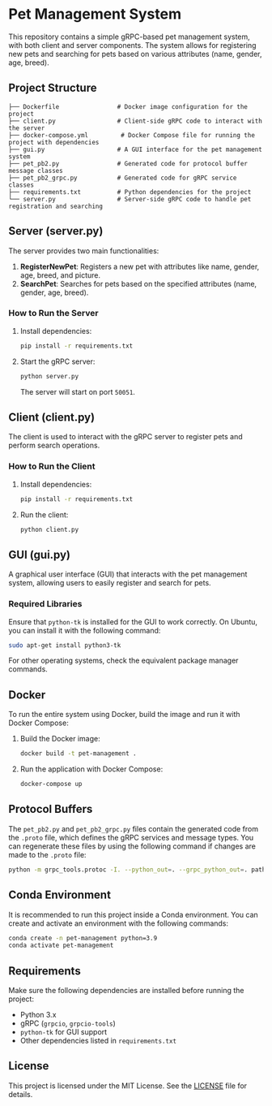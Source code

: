 
# Pet Management System

This repository contains a simple gRPC-based pet management system, with both client and server components. The system allows for registering new pets and searching for pets based on various attributes (name, gender, age, breed).

## Project Structure

```
├── Dockerfile                # Docker image configuration for the project
├── client.py                 # Client-side gRPC code to interact with the server
├── docker-compose.yml         # Docker Compose file for running the project with dependencies
├── gui.py                    # A GUI interface for the pet management system
├── pet_pb2.py                # Generated code for protocol buffer message classes
├── pet_pb2_grpc.py           # Generated code for gRPC service classes
├── requirements.txt          # Python dependencies for the project
└── server.py                 # Server-side gRPC code to handle pet registration and searching
```

## Server (server.py)

The server provides two main functionalities:
1. **RegisterNewPet**: Registers a new pet with attributes like name, gender, age, breed, and picture.
2. **SearchPet**: Searches for pets based on the specified attributes (name, gender, age, breed).

### How to Run the Server

1. Install dependencies:
    ```bash
    pip install -r requirements.txt
    ```

2. Start the gRPC server:
    ```bash
    python server.py
    ```

   The server will start on port `50051`.

## Client (client.py)

The client is used to interact with the gRPC server to register pets and perform search operations.

### How to Run the Client

1. Install dependencies:
    ```bash
    pip install -r requirements.txt
    ```

2. Run the client:
    ```bash
    python client.py
    ```

## GUI (gui.py)

A graphical user interface (GUI) that interacts with the pet management system, allowing users to easily register and search for pets.

### Required Libraries
Ensure that `python-tk` is installed for the GUI to work correctly. On Ubuntu, you can install it with the following command:
```bash
sudo apt-get install python3-tk
```

For other operating systems, check the equivalent package manager commands.

## Docker

To run the entire system using Docker, build the image and run it with Docker Compose:

1. Build the Docker image:
    ```bash
    docker build -t pet-management .
    ```

2. Run the application with Docker Compose:
    ```bash
    docker-compose up
    ```

## Protocol Buffers

The `pet_pb2.py` and `pet_pb2_grpc.py` files contain the generated code from the `.proto` file, which defines the gRPC services and message types. You can regenerate these files by using the following command if changes are made to the `.proto` file:

```bash
python -m grpc_tools.protoc -I. --python_out=. --grpc_python_out=. path/to/your/pet.proto
```

## Conda Environment

It is recommended to run this project inside a Conda environment. You can create and activate an environment with the following commands:

```bash
conda create -n pet-management python=3.9
conda activate pet-management
```

## Requirements

Make sure the following dependencies are installed before running the project:

- Python 3.x
- gRPC (`grpcio`, `grpcio-tools`)
- `python-tk` for GUI support
- Other dependencies listed in `requirements.txt`

## License

This project is licensed under the MIT License. See the [LICENSE](LICENSE) file for details.
